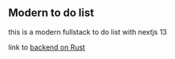 ## Modern to do list

this is a modern fullstack to do list with nextjs 13

link to <a href="https://github.com/GonzagaGustavo/modern-todolist-backend">backend on Rust</a>
